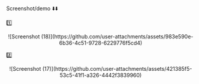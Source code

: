 Screenshot/demo ⬇️⬇️

1️⃣ 
<div ><center> ![Screenshot (18)](https://github.com/user-attachments/assets/983e590e-6b36-4c51-9728-6229776f5cd4) </center> </div>

2️⃣
<div ><center> ![Screenshot (17)](https://github.com/user-attachments/assets/421385f5-53c5-41f1-a326-4442f3839960) </center></div> 
